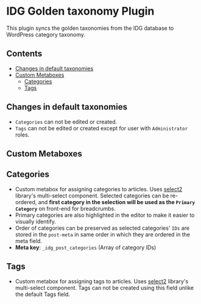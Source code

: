 # IDG Golden taxonomy Plugin
This plugin syncs the golden taxonomies from the IDG database to WordPress category taxonomy.

## Contents
- [Changes in default taxonomies](#changes-in-default-taxonomies)
- [Custom Metaboxes](#custom-metaboxes)
  - [Categories](#categories)
  - [Tags](#tags)

## Changes in default taxonomies
- `Categories` can not be edited or created.
- `Tags` can not be edited or created except for user with `Administrator` roles.

## Custom Metaboxes

## Categories
- Custom metabox for assigning categories to articles. Uses [select2](https://select2.org/) library's multi-select component. Selected categories can be re-ordered, and **first category in the selection will be used as the `Primary Category`** on front-end for breadcrumbs.
- Primary categories are also highlighted in the editor to make it easier to visually identify.
- Order of categories can be preserved as selected categories' `IDs` are stored in the `post-meta` in same order in which they are ordered in the meta field.
- **Meta key**: `_idg_post_categories` (Array of category IDs)

## Tags
- Custom metabox for assigning tags to articles. Uses [select2](https://select2.org/) library's multi-select component. Tags can not be created using this field unlike the default Tags field.
